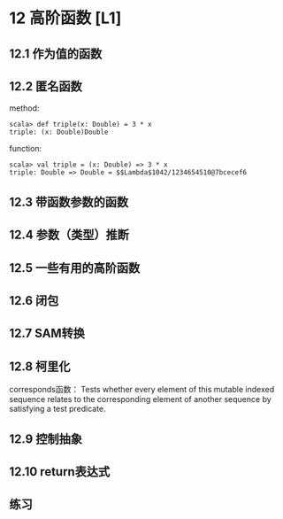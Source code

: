 # 12 高阶函数 [L1]
## 12.1 作为值的函数
## 12.2 匿名函数
method:
```
scala> def triple(x: Double) = 3 * x
triple: (x: Double)Double
```
function:
```
scala> val triple = (x: Double) => 3 * x
triple: Double => Double = $$Lambda$1042/1234654510@7bcecef6
```
## 12.3 带函数参数的函数
## 12.4 参数（类型）推断
## 12.5 一些有用的高阶函数
## 12.6 闭包
## 12.7 SAM转换
## 12.8 柯里化
corresponds函数：
Tests whether every element of this mutable indexed sequence relates to the corresponding element of another sequence by satisfying a test predicate.
## 12.9 控制抽象
## 12.10 return表达式
## 练习